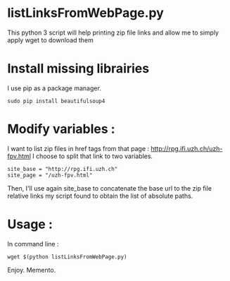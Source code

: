 # listLinksFromWebPage.py
This python 3 script will help printing zip file links and allow me to simply apply wget to download them

# Install missing librairies

I use pip as a package manager.
```
sudo pip install beautifulsoup4
```

# Modify variables : 

I want to list zip files in href tags from that page : http://rpg.ifi.uzh.ch/uzh-fpv.html
I choose to split that link to two variables.

```python3
site_base = "http://rpg.ifi.uzh.ch"
site_page = "/uzh-fpv.html"
```
Then, I'll use again site_base to concatenate the base url to the zip file relative links my script found to obtain the list of absolute paths.

# Usage : 
In command line : 
```
wget $(python listLinksFromWebPage.py)
```

Enjoy.
Memento.
